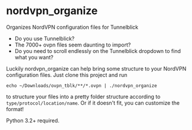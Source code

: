 # nordvpn_organize
Organizes NordVPN configuration files for Tunnelblick

- Do you use Tunnelblick?
- The 7000+ ovpn files seem daunting to import? 
- Do you need to scroll endlessly on the Tunnelblick dropdown to find what you want?

Luckily nordvpn_organize can help bring some structure to your NordVPN configuration files.
Just clone this project and run
```
echo ~/Downloads/ovpn_tblk/**/*.ovpn | ./nordvpn_organize
```
to structure your files into a pretty folder structure according to
`type/protocol/location/name`.
Or if it doesn't fit, you can customize the format!

Python 3.2+ required.
